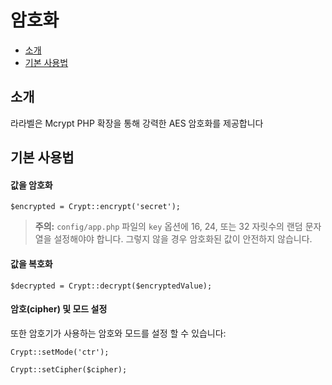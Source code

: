 # 암호화

- [소개](#introduction)
- [기본 사용법](#basic-usage)

<a name="introduction"></a>
## 소개

라라벨은 Mcrypt PHP 확장을 통해 강력한 AES 암호화를 제공합니다

<a name="basic-usage"></a>
## 기본 사용법

#### 값을 암호화

    $encrypted = Crypt::encrypt('secret');

> **주의:** `config/app.php` 파일의 `key` 옵션에 16, 24, 또는 32 자릿수의 랜덤 문자열을 설정해야야 합니다. 그렇지 않을 경우 암호화된 값이 안전하지 않습니다.

#### 값을 복호화

    $decrypted = Crypt::decrypt($encryptedValue);

#### 암호(cipher) 및 모드 설정

또한 암호기가 사용하는 암호와 모드를 설정 할 수 있습니다:

    Crypt::setMode('ctr');

    Crypt::setCipher($cipher);
